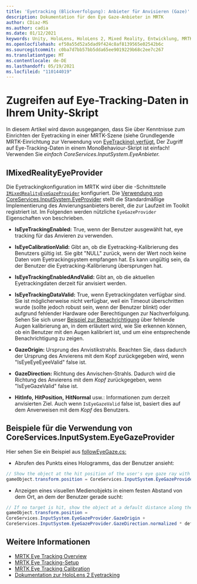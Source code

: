 ```yaml
---
title: 'Eyetracking (Blickverfolgung): Anbieter für Anvisieren (Gaze)'
description: Dokumentation für den Eye Gaze-Anbieter in MRTK
author: CDiaz-MS
ms.author: cadia
ms.date: 01/12/2021
keywords: Unity, HoloLens, HoloLens 2, Mixed Reality, Entwicklung, MRTK, EyeTracking, EyeTracke,
ms.openlocfilehash: ef50a55d52a5dad9f424c8af8139565e02542b6c
ms.sourcegitcommit: c0ba7d7bb57bb5dda65ee9019229b68c2ee7c267
ms.translationtype: MT
ms.contentlocale: de-DE
ms.lasthandoff: 05/19/2021
ms.locfileid: "110144019"
---
```

# <a name="accessing-eye-tracking-data-in-your-unity-script"></a>Zugreifen auf Eye-Tracking-Daten in Ihrem Unity-Skript

In diesem Artikel wird davon ausgegangen, dass Sie über Kenntnisse zum Einrichten der Eyetracking in einer MRTK-Szene (siehe Grundlegende MRTK-Einrichtung zur Verwendung von [EyeTracking) verfügt.](eye-tracking-basic-setup.md)
Der Zugriff auf Eye-Tracking-Daten in einem MonoBehaviour-Skript ist einfach! Verwenden Sie *einfach CoreServices.InputSystem.EyeAnbieter.*

## <a name="imixedrealityeyegazeprovider"></a>IMixedRealityEyeProvider

Die Eyetrackingkonfiguration im MRTK wird über die -Schnittstelle [`IMixedRealityEyeGazeProvider`](xref:Microsoft.MixedReality.Toolkit.Input.IMixedRealityEyeGazeProvider) konfiguriert. Die [Verwendung von CoreServices.InputSystem.EyeProvider](eye-tracking-eye-gaze-provider.md) stellt die Standardmäßige Implementierung des Anvierungsanbieters bereit, die zur Laufzeit im Toolkit registriert ist.
Im Folgenden werden nützliche `EyeGazeProvider` Eigenschaften von beschrieben.

- **IsEyeTrackingEnabled:** True, wenn der Benutzer ausgewählt hat, eye tracking für das Anvieren zu verwenden.

- **IsEyeCalibrationValid:** Gibt an, ob die Eyetracking-Kalibrierung des Benutzers gültig ist.
Sie gibt "NULL" zurück, wenn der Wert noch keine Daten vom Eyetrackingsystem empfangen hat.
Es kann ungültig sein, da der Benutzer die Eyetracking-Kalibrierung übersprungen hat.

- **IsEyeTrackingEnabledAndValid:** Gibt an, ob die aktuellen Eyetrackingdaten derzeit für anvisiert werden.

- **IsEyeTrackingDataValid:** True, wenn Eyetrackingdaten verfügbar sind.
Sie ist möglicherweise nicht verfügbar, weil ein Timeout überschritten wurde (sollte jedoch robust sein, wenn der Benutzer blinkt) oder aufgrund fehlender Hardware oder Berechtigungen zur Nachverfolgung.
Sehen Sie sich unser [Beispiel zur Benachrichtigung](eye-tracking-is-user-calibrated.md) über fehlende Augen kalibrierung an, in dem erläutert wird, wie Sie erkennen können, ob ein Benutzer mit den Augen kalibriert ist, und um eine entsprechende Benachrichtigung zu zeigen.

- **GazeOrigin:** Ursprung des Anvistikstrahls.
Beachten Sie, dass  dadurch der Ursprung des Anvierens mit dem Kopf zurückgegeben wird, wenn "IsEyeEyeEyeeValid" false ist.

- **GazeDirection:** Richtung des Anvischen-Strahls.
Dadurch wird die Richtung des Anvierens mit dem *Kopf* zurückgegeben, wenn "IsEyeGazeValid" false ist.

- **HitInfo,** **HitPosition,** **HitNormal** usw.: Informationen zum derzeit anvisierten Ziel.
Auch wenn `IsEyeGazeValid` false ist, basiert dies auf dem Anverweisen mit dem *Kopf* des Benutzers.

## <a name="examples-for-using-coreservicesinputsystemeyegazeprovider"></a>Beispiele für die Verwendung von CoreServices.InputSystem.EyeGazeProvider

Hier sehen Sie ein Beispiel aus [followEyeGaze.cs:](xref:Microsoft.MixedReality.Toolkit.Examples.Demos.EyeTracking.FollowEyeGaze)

- Abrufen des Punkts eines Hologramms, das der Benutzer ansieht:

```c#
// Show the object at the hit position of the user's eye gaze ray with the target.
gameObject.transform.position = CoreServices.InputSystem.EyeGazeProvider.HitPosition;
```

- Anzeigen eines visuellen Medienobjekts in einem festen Abstand von dem Ort, an dem der Benutzer gerade sucht:

```c#
// If no target is hit, show the object at a default distance along the gaze ray.
gameObject.transform.position =
CoreServices.InputSystem.EyeGazeProvider.GazeOrigin +
CoreServices.InputSystem.EyeGazeProvider.GazeDirection.normalized * defaultDistanceInMeters;
```

## <a name="see-also"></a>Weitere Informationen

- [MRTK Eye Tracking Overview](eye-tracking-main.md)
- [MRTK Eye Tracking-Setup](eye-tracking-basic-setup.md)
- [MRTK Eye Tracking Calibration](eye-tracking-is-user-calibrated.md)
- [Dokumentation zur HoloLens 2 Eyetracking](/windows/mixed-reality/eye-tracking)